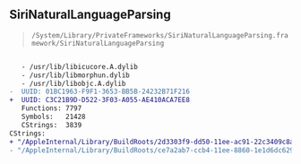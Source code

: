 ## SiriNaturalLanguageParsing

> `/System/Library/PrivateFrameworks/SiriNaturalLanguageParsing.framework/SiriNaturalLanguageParsing`

```diff

   - /usr/lib/libicucore.A.dylib
   - /usr/lib/libmorphun.dylib
   - /usr/lib/libobjc.A.dylib
-  UUID: 01BC1963-F9F1-3653-BB5B-24232B71F216
+  UUID: C3C21B9D-D522-3F03-A055-AE410ACA7EE8
   Functions: 7797
   Symbols:   21428
   CStrings:  3839
CStrings:
+ "/AppleInternal/Library/BuildRoots/2d3303f9-dd50-11ee-ac91-22c3409c8aad/Applications/Xcode.app/Contents/Developer/Platforms/iPhoneOS.platform/Developer/SDKs/iPhoneOS17.4.Internal.sdk/usr/local/include/boost/uuid/detail/random_provider_posix.ipp"
- "/AppleInternal/Library/BuildRoots/ce7a2ab7-ccb4-11ee-8860-1e1d6dc629d0/Applications/Xcode.app/Contents/Developer/Platforms/iPhoneOS.platform/Developer/SDKs/iPhoneOS17.4.Internal.sdk/usr/local/include/boost/uuid/detail/random_provider_posix.ipp"

```
